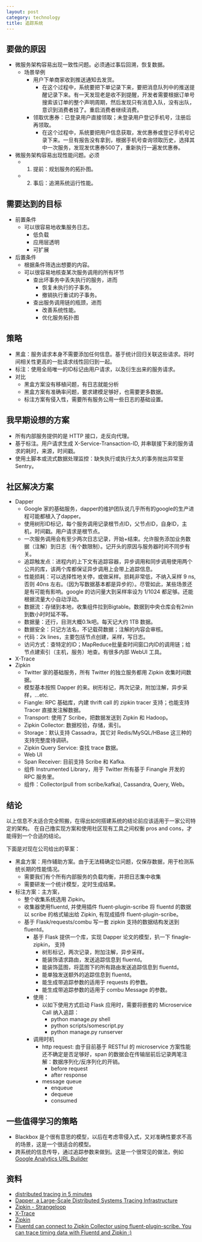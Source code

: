 ```yaml
---
layout: post
category: technology
title: 追踪系统
---
```


## 要做的原因

- 微服务架构容易出现一致性问题。必须通过事后回溯，恢复数据。
    - 场景举例
        - 用户下单商家收到推送通知去发货。
            - 在这个过程中，系统要把下单记录下来，要把消息队列中的推送提醒记录下来。有一天发现老是收不到提醒，开发者需要根据订单号搜索该订单的整个声明周期，然后发现只有消息入队，没有出队，意识到消费者挂了。重启消费者继续消费。
        - 领取优惠券：已登录用户直接领取；未登录用户登记手机号，注册后再领取。
            - 在这个过程中，系统要把用户信息获取，发优惠券或登记手机号记录下来。一旦有报告没有拿到，根据手机号查询领取历史，选择其中一次服务，发现发优惠券500了，重新执行一遍发优惠券。
- 微服务架构容易出现性能问题。必须
    - 1) 提前：规划服务的拓扑图。
    - 2) 事后：追溯系统运行性能。

## 需要达到的目标

- 前置条件
    - 可以很容易地收集服务日志。
        - 低负载
        - 应用层透明
        - 可扩展
- 后置条件
    - 根据条件筛选出想要的内容。
    - 可以很容易地核查某次服务调用的所有环节
        - 查出坏事务中丢失执行的服务，进而
            - 恢复未执行的子事务。
            - 撤销执行重试的子事务。
        - 查出服务调用链的瓶颈，进而
            - 改善系统性能。
            - 优化服务拓扑图

## 策略

- 黑盒：服务请求本身不需要添加任何信息。基于统计回归关联这些请求。将时间相关性更高的一批请求线性回归到一起。
- 标注：使用全局唯一的ID标记由用户请求，以及衍生出来的服务请求。
- 对比
    - 黑盒方案没有移植问题，有日志就能分析
    - 黑盒方案有准确率问题，要求建模足够好，也需要更多数据。
    - 标注方案有侵入性，需要所有服务公用一些日志的基础设置。

## 我早期设想的方案

- 所有内部服务提供的是 HTTP 接口，走反向代理。
- 基于标注。用户请求生成 X-Service-Transaction-ID, 并串联接下来的服务请求的耗时，来源，时间戳。
- 使用土脚本或流式数据处理监控：缺失执行或执行太久的事务抛出异常至 Sentry。

## 社区解决方案
- Dapper
    - Google 家的基础服务，dapper的维护团队说几乎所有的google的生产进程可能都植入了dapper。
    - 使用树形ID标记，每个服务调用记录根节点ID，父节点ID，自身ID，主机，时间戳。用户请求是根节点。
    - 一次服务调用会有至少两次日志记录，开始+结束。允许服务添加业务数据（注解）到日志（有个数限制）。记开头的原因与服务器时间不同步有关。
    - 追踪触发点：进程内的上下文有追踪容器，异步调用和同步调用使用两个公共的库，该两个库都保证异步调用上会带上追踪信息。
    - 性能损耗：可以选择性地关停，或做采样。损耗非常低，不纳入采样 9 ns, 否则 40ns 左右。（因为写数据基本都是异步的）。尽管如此，某些场景还是有可能有影响。google 的访问量大到采样率设为 1/1024 都足够。还能根据流量大小自动浮动。
    - 数据流：存储到本地，收集组件拉到Bigtable。数据到中央仓库会有2min到数小时时延不等。
    - 数据量：还行，目测大概0.1k吧。每天记大约 1TB 数据。
    - 数据安全：只记方法名，不记载荷数据；注解的内容会审核。
    - 代码：2k lines，主要包括节点创建，采样，写日志。
    - 访问方式：查特定的ID；MapReduce批量查时间窗口内ID的调用链；给节点建索引（主机，服务）地查。有很多内部 WebUI 工具。
- X-Trace
- Zipkin
    - Twitter 家的基础服务，所有 Twitter 的独立服务都用 Zipkin 收集时间数据。
    - 模型基本按照 Dapper 的来。树形标记，两次记录，附加注解，异步采样，...etc.
    - Fiangle: RPC 基础库，内建 thrift call 的 zipkin tracer 支持；也能支持 Tracer 直接发注解数据。
    - Transport: 使用了 Scribe，把数据发送到 Zipkin 和 Hadoop。
    - Zipkin Collector: 数据校验，存储，索引。
    - Storage：默认支持 Cassadra，其它对 Redis/MySQL/HBase 这三种的支持完整度待调研。
    - Zipkin Query Service: 查找 trace 数据。
    - Web UI
    - Span Receiver: 目前支持 Scribe 和 Kafka.
    - 组件 Instrumented Library，用于 Twitter 所有基于 Finangle 开发的 RPC 服务里。
    - 组件：Collector(pull from scribe/kafka), Cassandra, Query, Web。

## 结论

以上信息不太适合完全照搬，在得出如何搭建系统的结论前应该适用于一家公司特定的架构。
在自己撸实现方案和使用社区现有工具之间权衡 pros and cons，才能得到一个合适的结论。

下面是对现在公司给出的草案：

- 黑盒方案：用作辅助方案。由于无法精确定位问题，仅保存数据，用于检测系统长期的性能情况。
    - 需要我们有个所有内部服务的负载均衡，并把日志集中收集
    - 需要研发一个统计模型，定时生成结果。
- 标注方案：主方案，
    - 整个收集系统选用 Zipkin。
    - 收集器使用fluentd, 并使用插件 fluent-plugin-scribe 将 fluentd 的数据以 scribe 的格式输出给 Zipkin, 有现成插件 fluent-plugin-scribe。
    - 基于 Flask/requests/combu 写一套 zipkin 支持的数据结构发送到 fluentd。
        - 基于 Flask 提供一个库，实现 Dapper 论文的模型，扒一下 finagle-zipkin， 支持
            - 树形标记，两次记录，附加注解，异步采样。
            - 能装饰请求路由，发送追踪信息到 fluentd。
            - 能装饰蓝图，将蓝图下的所有路由发送追踪信息到 fluentd。
            - 能单独发送额外的追踪信息到 fluentd。
            - 能生成带追踪参数的适用于 requests 的参数。
            - 能生成带追踪参数的适用于 combu Message 的参数。
        - 使用：
            - 以如下使用方式启动 Flask 应用时，需要将嵌套的 Microservice Call 纳入追踪：
                - python manage.py shell
                - python scripts/somescript.py
                - python manage.py runserver
        - 调用时机
            - http request: 由于目前基于 RESTful 的 microservice 方案性能还不确定是否足够好，span 的数据会在传输层前后记录两笔注解：数据序列化/反序列化的开销。
                - before request
                - after response
            - message queue
                - enqueue
                - dequeue
                - consumed

## 一些值得学习的策略

- Blackbox 是个很有意思的模型，以后在考虑零侵入式，又对准确性要求不高的场景，这是一个很适合的模型。
- 跨系统的信息传导，通过追踪参数来做到。这是一个很常见的做法，例如 [Google Analytics URL Builder](https://support.google.com/analytics/answer/1033867?hl=en)

## 资料

- [distributed tracing in 5 minutes](http://www.slideshare.net/dkuebrich/distributed-tracing-in-5-minutes)
- [Dapper, a Large-Scale Distributed Systems Tracing Infrastructure](http://research.google.com/pubs/pub36356.html)
- [Zipkin - Strangeloop](http://www.slideshare.net/johanoskarsson/zipkin-strangeloop)
- [X-Trace](http://x-trace.net/pubs/xtr-nsdi07.pdf)
- [Zipkin](https://twitter.github.io/zipkin/index.html)
- [Fluentd can connect to Zipkin Collector using fluent-plugin-scribe. You can trace timing data with Fluentd and Zipkin :)](https://twitter.com/fluentd/status/474255256197804032)
